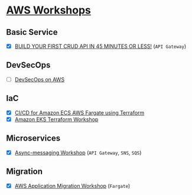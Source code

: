 # [AWS Workshops](https://workshops.aws/)

## Basic Service

- [x] [BUILD YOUR FIRST CRUD API IN 45 MINUTES OR LESS!](https://simple-crud-api.workshop.aws/) (`API Gateway`)

## DevSecOps

- [ ] [DevSecOps on AWS](https://devsecops.workshop.aws/en/)

## IaC

- [x] [CI/CD for Amazon ECS AWS Fargate using Terraform](https://devops-ecs-fargate.workshop.aws/en/)
- [x] [Amazon EKS Terraform Workshop](https://tf-eks-workshop.workshop.aws/)

## Microservices

- [x] [Async-messaging Workshop](https://async-messaging.workshop.aws/) (`API Gateway`, `SNS`, `SQS`)

## Migration

- [x] [AWS Application Migration Workshop](https://application-migration-with-aws.workshop.aws/en/) (`Fargate`)
